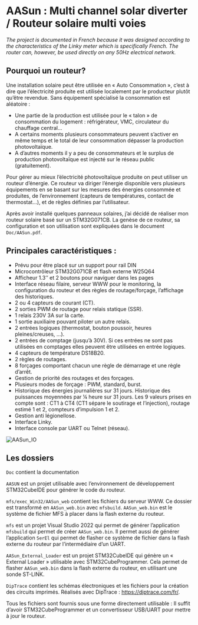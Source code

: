 # AASun : Multi channel solar diverter / Routeur solaire multi voies

_The project is documented in French because it was designed according to the characteristics of the Linky meter which is specifically French. The router can, however, be used directly on any 50Hz electrical network._

## Pourquoi un routeur?
Une installation solaire peut être utilisée en « Auto Consommation », c’est à dire que l’électricité produite est utilisée localement par le producteur plutôt qu’être revendue.
Sans équipement spécialisé la consommation est aléatoire :
- Une partie de la production est utilisée pour le « talon » de consommation du logement : réfrigérateur, VMC, circulateur du chauffage central…
- A certains moments plusieurs consommateurs peuvent s’activer en même temps et le total de leur consommation dépasser la production photovoltaïque.
- A d’autres moments il y a peu de consommateurs et le surplus de production photovoltaïque est injecté sur le réseau public (gratuitement).

Pour gérer au mieux l’électricité photovoltaïque produite on peut utiliser un routeur d’énergie. Ce routeur va diriger l’énergie disponible vers plusieurs équipements en se basant sur les mesures des énergies consommée et produites, de l’environnement (capteurs de températures, contact de thermostat…), et de règles définies par l’utilisateur.

Après avoir installé quelques panneaux solaires, j’ai décidé de réaliser mon routeur solaire basé sur un STM32G071CB.
La genèse de ce routeur, sa configuration et son utilisation sont expliquées dans le document `Doc/AASun.pdf`.

## Principales caractéristiques :
-	Prévu pour être placé sur un support pour rail DIN
-	Microcontrôleur STM32G071CB et flash externe W25Q64
-	Afficheur 1.3’’ et 2 boutons pour naviguer dans les pages
-	Interface réseau filaire, serveur WWW pour le monitoring, la configuration du routeur et des règles de routage/forçage, l’affichage des historiques.
-	2 ou 4 capteurs de courant (CT).
-	2 sorties PWM de routage pour relais statique (SSR).
-	1 relais 230V 3A sur la carte.
-	1 sortie auxiliaire pouvant piloter un autre relais.
-	2 entrées logiques (thermostat, bouton poussoir, heures pleines/creuses, …).
-	2 entrées de comptage (jusqu’à 30V). Si ces entrées ne sont pas utilisées en comptages elles peuvent être utilisées en entrée logiques.
-	4 capteurs de température DS18B20.
-	2 règles de routages.
-	8 forçages comportant chacun une règle de démarrage et une règle d’arrêt.
-	Gestion de priorité des routages et des forçages.
-	Plusieurs modes de forçage : PWM, standard, burst.
-	Historique des énergies journalières sur 31 jours. Historique des puissances moyennées par ¼ heure sur 31 jours. Les 9 valeurs prises en compte sont : CT1 à CT4 (CT1 sépare le soutirage et l’injection),  routage estimé 1 et 2, compteurs d’impulsion 1 et 2.
-	Gestion anti légionellose.
-	Interface Linky.
-	Interface console par UART ou Telnet (réseau).

![AASun_IO](https://github.com/Nikitarc/AASun/assets/101801098/e2531800-29da-4e6d-8f2b-2426daf71bc7)

## Les dossiers
`Doc` contient la documentation

`AASUN` est un projet utilisable avec l’environnement de développement STM32CubeIDE pour générer le code du routeur.

`mfs/exec_Win32/AASun_web` contient les fichiers du serveur WWW. Ce dossier est transformé en `AASun_web.bin` avec `mfsbuild`. `AASun_web.bin` est le système de fichier MFS à placer dans la flash externe du routeur.

`mfs` est un projet Visual Studio 2022 qui permet de générer l’application `mfsbuild` qui permet de créer `AASun_web.bin`. Il permet aussi de générer l’application `SerEl` qui permet de flasher ce système de fichier dans la flash externe du routeur par l’intermédiaire d’un UART.

`AASun_External_Loader` est un projet STM32CubeIDE qui génère un « External Loader » utilisable avec STM32CubeProgrammer. Cela permet  de flasher `AASun_web.bin` dans la flash externe du routeur, en utilisant une sonde ST-LINK.

`DipTrace` contient les schémas électroniques et les fichiers pour la création des circuits imprimés. Réalisés avec DipTrace : https://diptrace.com/fr/.

Tous les fichiers sont fournis sous une forme directement utilisable : Il suffit d’avoir  STM32CubeProgrammer et un convertisseur USB/UART pour mettre à jour le routeur.
